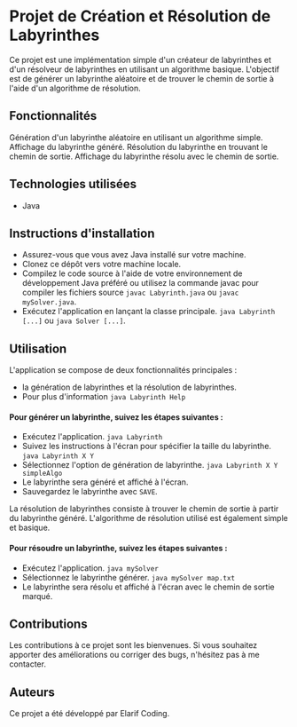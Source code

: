 # Projet de Création et Résolution de Labyrinthes

Ce projet est une implémentation simple d'un créateur de labyrinthes et d'un résolveur de labyrinthes en utilisant un algorithme basique. L'objectif est de générer un labyrinthe aléatoire et de trouver le chemin de sortie à l'aide d'un algorithme de résolution.

<h2>Fonctionnalités</h2>

Génération d'un labyrinthe aléatoire en utilisant un algorithme simple.
Affichage du labyrinthe généré.
Résolution du labyrinthe en trouvant le chemin de sortie.
Affichage du labyrinthe résolu avec le chemin de sortie.

<h2>Technologies utilisées</h2>

- Java
  
<h2>Instructions d'installation</h2>

- Assurez-vous que vous avez Java installé sur votre machine.
- Clonez ce dépôt vers votre machine locale.
- Compilez le code source à l'aide de votre environnement de développement Java préféré ou utilisez la commande javac pour compiler les fichiers source ```javac Labyrinth.java``` ou ```javac mySolver.java```.
- Exécutez l'application en lançant la classe principale. ```java Labyrinth [...]``` ou ```java Solver [...]```.
  
<h2>Utilisation</h2>

L'application se compose de deux fonctionnalités principales : 
- la génération de labyrinthes et la résolution de labyrinthes.
- Pour plus d'information ```java Labyrinth Help```

<h4>Pour générer un labyrinthe, suivez les étapes suivantes :</h4>

- Exécutez l'application. ```java Labyrinth```
- Suivez les instructions à l'écran pour spécifier la taille du labyrinthe. ```java Labyrinth X Y```
- Sélectionnez l'option de génération de labyrinthe. ```java Labyrinth X Y simpleAlgo```
- Le labyrinthe sera généré et affiché à l'écran.
- Sauvegardez le labyrinthe avec ```SAVE```.
  
La résolution de labyrinthes consiste à trouver le chemin de sortie à partir du labyrinthe généré. L'algorithme de résolution utilisé est également simple et basique.

<h4>Pour résoudre un labyrinthe, suivez les étapes suivantes :</h4>

- Exécutez l'application. ```java mySolver```
- Sélectionnez le labyrinthe générer. ```java mySolver map.txt```
- Le labyrinthe sera résolu et affiché à l'écran avec le chemin de sortie marqué.

<h2>Contributions</h2>

Les contributions à ce projet sont les bienvenues. Si vous souhaitez apporter des améliorations ou corriger des bugs, n'hésitez pas à me contacter.

<h2>Auteurs</h2>

Ce projet a été développé par Elarif Coding.
